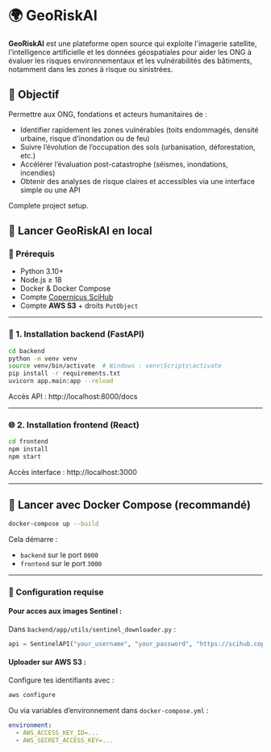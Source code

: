 # 🌍 GeoRiskAI

**GeoRiskAI** est une plateforme open source qui exploite l'imagerie satellite, l'intelligence artificielle et les données géospatiales pour aider les ONG à évaluer les risques environnementaux et les vulnérabilités des bâtiments, notamment dans les zones à risque ou sinistrées.

## 🎯 Objectif

Permettre aux ONG, fondations et acteurs humanitaires de :

- Identifier rapidement les zones vulnérables (toits endommagés, densité urbaine, risque d’inondation ou de feu)
- Suivre l’évolution de l’occupation des sols (urbanisation, déforestation, etc.)
- Accélérer l’évaluation post-catastrophe (séismes, inondations, incendies)
- Obtenir des analyses de risque claires et accessibles via une interface simple ou une API

Complete project setup.

## 🚀 Lancer GeoRiskAI en local

### 🧩 Prérequis

- Python 3.10+
- Node.js ≥ 18
- Docker & Docker Compose
- Compte [Copernicus SciHub](https://scihub.copernicus.eu/dhus)
- Compte **AWS S3** + droits `PutObject`

---

### 🐍 1. Installation backend (FastAPI)

```bash
cd backend
python -m venv venv
source venv/bin/activate  # Windows : venv\Scripts\activate
pip install -r requirements.txt
uvicorn app.main:app --reload
```

Accès API : http://localhost:8000/docs

---

### 🌐 2. Installation frontend (React)

```bash
cd frontend
npm install
npm start
```

Accès interface : http://localhost:3000

---

## 🐳 Lancer avec Docker Compose (recommandé)

```bash
docker-compose up --build
```

Cela démarre :

- `backend` sur le port `8000`
- `frontend` sur le port `3000`

---

### 🔐 Configuration requise

#### Pour acces aux images Sentinel :

Dans `backend/app/utils/sentinel_downloader.py` :

```python
api = SentinelAPI("your_username", "your_password", "https://scihub.copernicus.eu/dhus")
```

#### Uploader sur AWS S3 :

Configure tes identifiants avec :

```bash
aws configure
```

Ou via variables d’environnement dans `docker-compose.yml` :

```yaml
environment:
  - AWS_ACCESS_KEY_ID=...
  - AWS_SECRET_ACCESS_KEY=...
```
